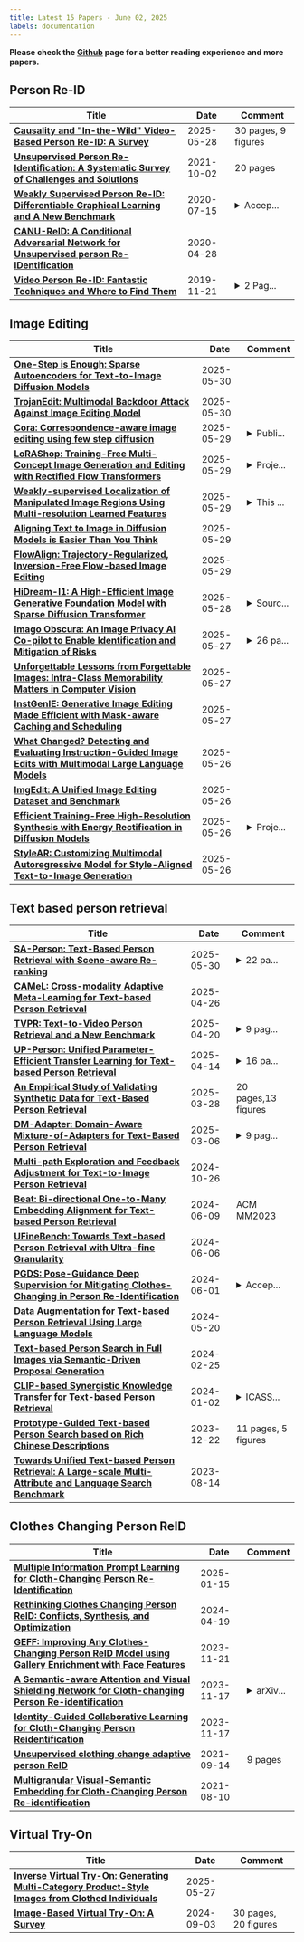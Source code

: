 ```yaml
---
title: Latest 15 Papers - June 02, 2025
labels: documentation
---
```

**Please check the [Github](https://github.com/lyx-JuneSnow/DailyArxiv) page for a better reading experience and more papers.**

## Person Re-ID
| **Title** | **Date** | **Comment** |
| --- | --- | --- |
| **[Causality and "In-the-Wild" Video-Based Person Re-ID: A Survey](http://arxiv.org/abs/2505.20540v2)** | 2025-05-28 | 30 pages, 9 figures |
| **[Unsupervised Person Re-Identification: A Systematic Survey of Challenges and Solutions](http://arxiv.org/abs/2109.06057v2)** | 2021-10-02 | 20 pages |
| **[Weakly Supervised Person Re-ID: Differentiable Graphical Learning and A New Benchmark](http://arxiv.org/abs/1904.03845v3)** | 2020-07-15 | <details><summary>Accep...</summary><p>Accepted by TNNLS 2020</p></details> |
| **[CANU-ReID: A Conditional Adversarial Network for Unsupervised person Re-IDentification](http://arxiv.org/abs/1904.01308v2)** | 2020-04-28 |  |
| **[Video Person Re-ID: Fantastic Techniques and Where to Find Them](http://arxiv.org/abs/1912.05295v1)** | 2019-11-21 | <details><summary>2 Pag...</summary><p>2 Page (Student Abstract) accepted in AAAI-20</p></details> |

## Image Editing
| **Title** | **Date** | **Comment** |
| --- | --- | --- |
| **[One-Step is Enough: Sparse Autoencoders for Text-to-Image Diffusion Models](http://arxiv.org/abs/2410.22366v3)** | 2025-05-30 |  |
| **[TrojanEdit: Multimodal Backdoor Attack Against Image Editing Model](http://arxiv.org/abs/2411.14681v2)** | 2025-05-30 |  |
| **[Cora: Correspondence-aware image editing using few step diffusion](http://arxiv.org/abs/2505.23907v1)** | 2025-05-29 | <details><summary>Publi...</summary><p>Published in SIGGRAPH 2025</p></details> |
| **[LoRAShop: Training-Free Multi-Concept Image Generation and Editing with Rectified Flow Transformers](http://arxiv.org/abs/2505.23758v1)** | 2025-05-29 | <details><summary>Proje...</summary><p>Project Webpage: https://lorashop.github.io/</p></details> |
| **[Weakly-supervised Localization of Manipulated Image Regions Using Multi-resolution Learned Features](http://arxiv.org/abs/2505.23586v1)** | 2025-05-29 | <details><summary>This ...</summary><p>This paper was presented at the British Machine Vision Conference 2024 workshop on Media authenticity in the age of artificial intelligence</p></details> |
| **[Aligning Text to Image in Diffusion Models is Easier Than You Think](http://arxiv.org/abs/2503.08250v4)** | 2025-05-29 |  |
| **[FlowAlign: Trajectory-Regularized, Inversion-Free Flow-based Image Editing](http://arxiv.org/abs/2505.23145v1)** | 2025-05-29 |  |
| **[HiDream-I1: A High-Efficient Image Generative Foundation Model with Sparse Diffusion Transformer](http://arxiv.org/abs/2505.22705v1)** | 2025-05-28 | <details><summary>Sourc...</summary><p>Source codes and models are available at https://github.com/HiDream-ai/HiDream-I1 and https://github.com/HiDream-ai/HiDream-E1</p></details> |
| **[Imago Obscura: An Image Privacy AI Co-pilot to Enable Identification and Mitigation of Risks](http://arxiv.org/abs/2505.20916v1)** | 2025-05-27 | <details><summary>26 pa...</summary><p>26 pages including appendix, 14 images, 3 tables</p></details> |
| **[Unforgettable Lessons from Forgettable Images: Intra-Class Memorability Matters in Computer Vision](http://arxiv.org/abs/2412.20761v4)** | 2025-05-27 |  |
| **[InstGenIE: Generative Image Editing Made Efficient with Mask-aware Caching and Scheduling](http://arxiv.org/abs/2505.20600v1)** | 2025-05-27 |  |
| **[What Changed? Detecting and Evaluating Instruction-Guided Image Edits with Multimodal Large Language Models](http://arxiv.org/abs/2505.20405v1)** | 2025-05-26 |  |
| **[ImgEdit: A Unified Image Editing Dataset and Benchmark](http://arxiv.org/abs/2505.20275v1)** | 2025-05-26 |  |
| **[Efficient Training-Free High-Resolution Synthesis with Energy Rectification in Diffusion Models](http://arxiv.org/abs/2503.02537v3)** | 2025-05-26 | <details><summary>Proje...</summary><p>Project Page: https://zhenyangcs.github.io/RectifiedHR-Diffusion/</p></details> |
| **[StyleAR: Customizing Multimodal Autoregressive Model for Style-Aligned Text-to-Image Generation](http://arxiv.org/abs/2505.19874v1)** | 2025-05-26 |  |

## Text based person retrieval
| **Title** | **Date** | **Comment** |
| --- | --- | --- |
| **[SA-Person: Text-Based Person Retrieval with Scene-aware Re-ranking](http://arxiv.org/abs/2505.24466v1)** | 2025-05-30 | <details><summary>22 pa...</summary><p>22 pages, 7 figures. Under review</p></details> |
| **[CAMeL: Cross-modality Adaptive Meta-Learning for Text-based Person Retrieval](http://arxiv.org/abs/2504.18782v1)** | 2025-04-26 |  |
| **[TVPR: Text-to-Video Person Retrieval and a New Benchmark](http://arxiv.org/abs/2307.07184v3)** | 2025-04-20 | <details><summary>9 pag...</summary><p>9 pages, 8 figures, Proceedings of the 32nd ACM International Conference on Multimedia</p></details> |
| **[UP-Person: Unified Parameter-Efficient Transfer Learning for Text-based Person Retrieval](http://arxiv.org/abs/2504.10084v1)** | 2025-04-14 | <details><summary>16 pa...</summary><p>16 pages, 7 figures, first submited to IEEE TCSVT on 2024 May. Under review</p></details> |
| **[An Empirical Study of Validating Synthetic Data for Text-Based Person Retrieval](http://arxiv.org/abs/2503.22171v1)** | 2025-03-28 | 20 pages,13 figures |
| **[DM-Adapter: Domain-Aware Mixture-of-Adapters for Text-Based Person Retrieval](http://arxiv.org/abs/2503.04144v1)** | 2025-03-06 | <details><summary>9 pag...</summary><p>9 pages, 5 figures, accepted by AAAI 2025</p></details> |
| **[Multi-path Exploration and Feedback Adjustment for Text-to-Image Person Retrieval](http://arxiv.org/abs/2410.21318v1)** | 2024-10-26 |  |
| **[Beat: Bi-directional One-to-Many Embedding Alignment for Text-based Person Retrieval](http://arxiv.org/abs/2406.05620v1)** | 2024-06-09 | ACM MM2023 |
| **[UFineBench: Towards Text-based Person Retrieval with Ultra-fine Granularity](http://arxiv.org/abs/2312.03441v6)** | 2024-06-06 |  |
| **[PGDS: Pose-Guidance Deep Supervision for Mitigating Clothes-Changing in Person Re-Identification](http://arxiv.org/abs/2312.05634v3)** | 2024-06-01 | <details><summary>Accep...</summary><p>Accepted at AVSS 2024</p></details> |
| **[Data Augmentation for Text-based Person Retrieval Using Large Language Models](http://arxiv.org/abs/2405.11971v1)** | 2024-05-20 |  |
| **[Text-based Person Search in Full Images via Semantic-Driven Proposal Generation](http://arxiv.org/abs/2109.12965v3)** | 2024-02-25 |  |
| **[CLIP-based Synergistic Knowledge Transfer for Text-based Person Retrieval](http://arxiv.org/abs/2309.09496v2)** | 2024-01-02 | <details><summary>ICASS...</summary><p>ICASSP2024(accepted). minor typos revision compared to version 1 in arxiv</p></details> |
| **[Prototype-Guided Text-based Person Search based on Rich Chinese Descriptions](http://arxiv.org/abs/2312.14834v1)** | 2023-12-22 | 11 pages, 5 figures |
| **[Towards Unified Text-based Person Retrieval: A Large-scale Multi-Attribute and Language Search Benchmark](http://arxiv.org/abs/2306.02898v4)** | 2023-08-14 |  |

## Clothes Changing Person ReID
| **Title** | **Date** | **Comment** |
| --- | --- | --- |
| **[Multiple Information Prompt Learning for Cloth-Changing Person Re-Identification](http://arxiv.org/abs/2411.00330v2)** | 2025-01-15 |  |
| **[Rethinking Clothes Changing Person ReID: Conflicts, Synthesis, and Optimization](http://arxiv.org/abs/2404.12611v1)** | 2024-04-19 |  |
| **[GEFF: Improving Any Clothes-Changing Person ReID Model using Gallery Enrichment with Face Features](http://arxiv.org/abs/2211.13807v2)** | 2023-11-21 |  |
| **[A Semantic-aware Attention and Visual Shielding Network for Cloth-changing Person Re-identification](http://arxiv.org/abs/2207.08387v2)** | 2023-11-17 | <details><summary>arXiv...</summary><p>arXiv admin note: text overlap with arXiv:2108.04527</p></details> |
| **[Identity-Guided Collaborative Learning for Cloth-Changing Person Reidentification](http://arxiv.org/abs/2304.04400v2)** | 2023-11-17 |  |
| **[Unsupervised clothing change adaptive person ReID](http://arxiv.org/abs/2109.03702v2)** | 2021-09-14 | 9 pages |
| **[Multigranular Visual-Semantic Embedding for Cloth-Changing Person Re-identification](http://arxiv.org/abs/2108.04527v1)** | 2021-08-10 |  |

## Virtual Try-On
| **Title** | **Date** | **Comment** |
| --- | --- | --- |
| **[Inverse Virtual Try-On: Generating Multi-Category Product-Style Images from Clothed Individuals](http://arxiv.org/abs/2505.21062v1)** | 2025-05-27 |  |
| **[Image-Based Virtual Try-On: A Survey](http://arxiv.org/abs/2311.04811v4)** | 2024-09-03 | 30 pages, 20 figures |

